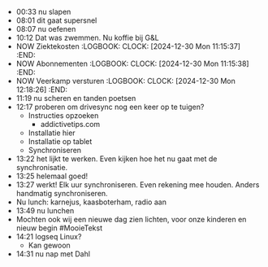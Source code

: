 - 00:33 nu slapen
- 08:01 dit gaat supersnel
- 08:07 nu oefenen
- 10:12 Dat was zwemmen. Nu koffie bij G&L
- NOW Ziektekosten
  :LOGBOOK:
  CLOCK: [2024-12-30 Mon 11:15:37]
  :END:
- NOW Abonnementen
  :LOGBOOK:
  CLOCK: [2024-12-30 Mon 11:15:38]
  :END:
- NOW Veerkamp versturen
  :LOGBOOK:
  CLOCK: [2024-12-30 Mon 12:18:26]
  :END:
- 11:19 nu scheren en tanden poetsen
- 12:17 proberen om drivesync nog een keer op te tuigen?
	- Instructies opzoeken
		- addictivetips.com
	- Installatie hier
	- Installatie op tablet
	- Synchroniseren
- 13:22 het lijkt te werken. Even kijken hoe het nu gaat met de synchronisatie.
- 13:25 helemaal goed!
- 13:27 werkt! Elk uur synchroniseren. Even rekening mee houden. Anders handmatig synchroniseren.
- Nu lunch: karnejus, kaasboterham, radio aan
- 13:49 nu lunchen
- Mochten ook wij een nieuwe dag zien lichten, voor onze kinderen en nieuw begin #MooieTekst
- 14:21 logseq Linux?
	- Kan gewoon
- 14:31 nu nap met Dahl
